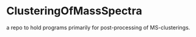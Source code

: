 # ClusteringOfMassSpectra
a repo to hold programs primarily for post-processing of MS-clusterings. 
